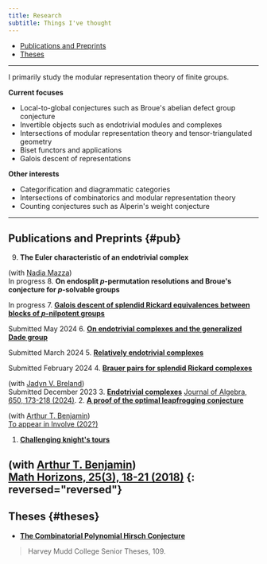 ```yaml
---
title: Research
subtitle: Things I've thought
---
```


- [Publications and Preprints](#pub)
- [Theses](#theses)

---

I primarily study the modular representation theory of finite groups. 

**Current focuses**
- Local-to-global conjectures such as Broue's abelian defect group conjecture
- Invertible objects such as endotrivial modules and complexes
- Intersections of modular representation theory and tensor-triangulated geometry
- Biset functors and applications
- Galois descent of representations

**Other interests**
- Categorification and diagrammatic categories
- Intersections of combinatorics and modular representation theory
- Counting conjectures such as Alperin's weight conjecture

---

## Publications and Preprints {#pub}

9. **The Euler characteristic of an endotrivial complex**
 
 (with [Nadia Mazza](https://www.lancaster.ac.uk/maths/people/nadia-mazza))    
 In progress
8. **On endosplit $p$-permutation resolutions and Broue's conjecture for $p$-solvable groups**
 
 In progress
7. [**Galois descent of splendid Rickard equivalences between blocks of $p$-nilpotent groups**](https://arxiv.org/abs/2405.16061)
 
 Submitted May 2024
6. [**On endotrivial complexes and the generalized Dade group**](https://arxiv.org/abs/2403.04088)
 
 Submitted March 2024
5. [**Relatively endotrivial complexes**](https://arxiv.org/abs/2402.08042)
 
 Submitted February 2024
4. [**Brauer pairs for splendid Rickard complexes**](https://arxiv.org/abs/2312.10258)
 
 (with [Jadyn V. Breland](https://people.ucsc.edu/~jbreland/index.html))    
 Submitted December 2023
3. [**Endotrivial complexes**](https://arxiv.org/abs/2309.12138)
 [Journal of Algebra, 650, 173-218 (2024)](https://www.sciencedirect.com/science/article/pii/S0021869324001728).
2. [**A proof of the optimal leapfrogging conjecture**](https://arxiv.org/abs/2110.08319)

 (with [Arthur T. Benjamin](https://www.arthurbenjamin.info/))   
 [To appear in Involve (202?)](https://msp.org/soon/coming.php?jpath=involve)
1. [**Challenging knight's tours**](https://math.hmc.edu/benjamin/wp-content/uploads/sites/5/2019/06/Challenging-Knight%E2%80%99s-Tours.pdf)

 (with [Arthur T. Benjamin](https://www.arthurbenjamin.info/))   
 [Math Horizons, 25(3), 18-21 (2018)](https://www.tandfonline.com/doi/full/10.1080/10724117.2018.1424460)
{: reversed="reversed"}
---

## Theses {#theses}

- [**The Combinatorial Polynomial Hirsch Conjecture**](https://scholarship.claremont.edu/cgi/viewcontent.cgi?article=1096&context=hmc_theses)
> Harvey Mudd College Senior Theses, 109.



